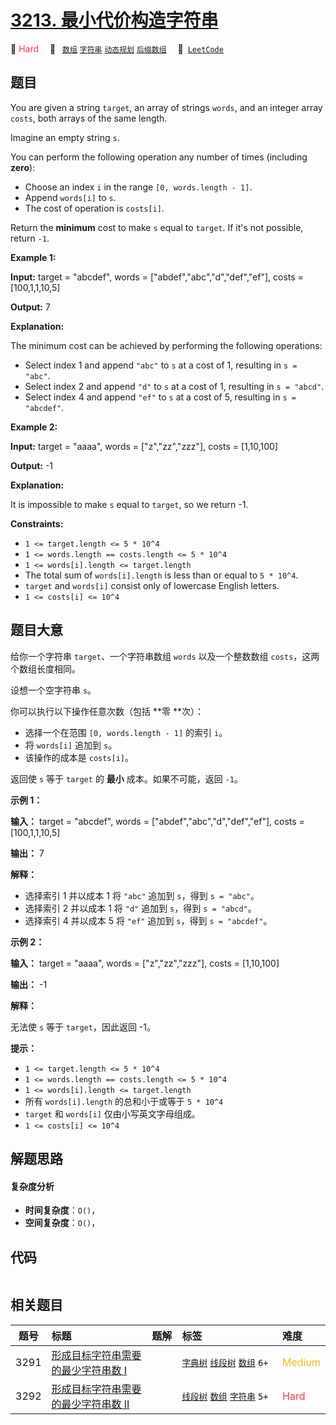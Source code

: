 # [3213. 最小代价构造字符串](https://leetcode.com/problems/construct-string-with-minimum-cost)

🔴 <font color=#ff334b>Hard</font>&emsp; 🔖&ensp; [`数组`](/leetcode/outline/tag/array.md) [`字符串`](/leetcode/outline/tag/string.md) [`动态规划`](/leetcode/outline/tag/dynamic-programming.md) [`后缀数组`](/leetcode/outline/tag/suffix-array.md)&emsp; 🔗&ensp;[`LeetCode`](https://leetcode.com/problems/construct-string-with-minimum-cost)


## 题目

You are given a string `target`, an array of strings `words`, and an integer
array `costs`, both arrays of the same length.

Imagine an empty string `s`.

You can perform the following operation any number of times (including
**zero**):

  * Choose an index `i` in the range `[0, words.length - 1]`.
  * Append `words[i]` to `s`.
  * The cost of operation is `costs[i]`.

Return the **minimum** cost to make `s` equal to `target`. If it's not
possible, return `-1`.



**Example 1:**

**Input:** target = "abcdef", words = ["abdef","abc","d","def","ef"], costs =
[100,1,1,10,5]

**Output:** 7

**Explanation:**

The minimum cost can be achieved by performing the following operations:

  * Select index 1 and append `"abc"` to `s` at a cost of 1, resulting in `s = "abc"`.
  * Select index 2 and append `"d"` to `s` at a cost of 1, resulting in `s = "abcd"`.
  * Select index 4 and append `"ef"` to `s` at a cost of 5, resulting in `s = "abcdef"`.

**Example 2:**

**Input:** target = "aaaa", words = ["z","zz","zzz"], costs = [1,10,100]

**Output:** -1

**Explanation:**

It is impossible to make `s` equal to `target`, so we return -1.



**Constraints:**

  * `1 <= target.length <= 5 * 10^4`
  * `1 <= words.length == costs.length <= 5 * 10^4`
  * `1 <= words[i].length <= target.length`
  * The total sum of `words[i].length` is less than or equal to `5 * 10^4`.
  * `target` and `words[i]` consist only of lowercase English letters.
  * `1 <= costs[i] <= 10^4`


## 题目大意

给你一个字符串 `target`、一个字符串数组 `words` 以及一个整数数组 `costs`，这两个数组长度相同。

设想一个空字符串 `s`。

你可以执行以下操作任意次数（包括 **零  **次）：

  * 选择一个在范围  `[0, words.length - 1]` 的索引 `i`。
  * 将 `words[i]` 追加到 `s`。
  * 该操作的成本是 `costs[i]`。

返回使 `s` 等于 `target` 的 **最小** 成本。如果不可能，返回 `-1`。



**示例 1：**

**输入：** target = "abcdef", words = ["abdef","abc","d","def","ef"], costs =
[100,1,1,10,5]

**输出：** 7

**解释：**

  * 选择索引 1 并以成本 1 将 `"abc"` 追加到 `s`，得到 `s = "abc"`。
  * 选择索引 2 并以成本 1 将 `"d"` 追加到 `s`，得到 `s = "abcd"`。
  * 选择索引 4 并以成本 5 将 `"ef"` 追加到 `s`，得到 `s = "abcdef"`。

**示例 2：**

**输入：** target = "aaaa", words = ["z","zz","zzz"], costs = [1,10,100]

**输出：** -1

**解释：**

无法使 `s` 等于 `target`，因此返回 -1。



**提示：**

  * `1 <= target.length <= 5 * 10^4`
  * `1 <= words.length == costs.length <= 5 * 10^4`
  * `1 <= words[i].length <= target.length`
  * 所有 `words[i].length` 的总和小于或等于 `5 * 10^4`
  * `target` 和 `words[i]` 仅由小写英文字母组成。
  * `1 <= costs[i] <= 10^4`


## 解题思路

#### 复杂度分析

- **时间复杂度**：`O()`，
- **空间复杂度**：`O()`，

## 代码

```javascript

```

## 相关题目

<!-- prettier-ignore -->
| 题号 | 标题 | 题解 | 标签 | 难度 |
| :------: | :------ | :------: | :------ | :------ |
| 3291 | [形成目标字符串需要的最少字符串数 I](https://leetcode.com/problems/minimum-number-of-valid-strings-to-form-target-i) |  |  [`字典树`](/leetcode/outline/tag/trie.md) [`线段树`](/leetcode/outline/tag/segment-tree.md) [`数组`](/leetcode/outline/tag/array.md) `6+` | <font color=#ffb800>Medium</font> |
| 3292 | [形成目标字符串需要的最少字符串数 II](https://leetcode.com/problems/minimum-number-of-valid-strings-to-form-target-ii) |  |  [`线段树`](/leetcode/outline/tag/segment-tree.md) [`数组`](/leetcode/outline/tag/array.md) [`字符串`](/leetcode/outline/tag/string.md) `5+` | <font color=#ff334b>Hard</font> |

<style>
.blue {
    background-color: #096dd9;
    padding: 0.25rem 0.5rem;
    margin: 0;
    font-size: 0.85em;
    border-radius: 3px;
    color: white;
    font-weight: 500;
}
table th:first-of-type { width: 10%; }
table th:nth-of-type(2) { width: 35%; }
table th:nth-of-type(3) { width: 10%; }
table th:nth-of-type(4) { width: 35%; }
table th:nth-of-type(5) { width: 10%; }
</style>
